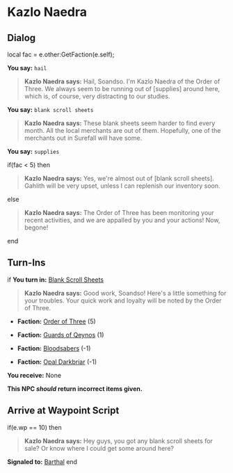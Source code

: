 # Kazlo Naedra
## Dialog

local fac = e.other:GetFaction(e.self);

**You say:** `hail`



>**Kazlo Naedra says:** Hail, Soandso.  I'm Kazlo Naedra of the Order of Three.  We always seem to be running out of [supplies] around here, which is, of course, very distracting to our studies.

**You say:** `blank scroll sheets`



>**Kazlo Naedra says:** These blank sheets seem harder to find every month. All the local merchants are out of them. Hopefully, one of the merchants out in Surefall will have some.

**You say:** `supplies`



if(fac < 5) then



>**Kazlo Naedra says:** Yes, we're almost out of [blank scroll sheets]. Gahlith will be very upset, unless I can replenish our inventory soon.


else



>**Kazlo Naedra says:** The Order of Three has been monitoring your recent activities, and we are appalled by you and your actions! Now, begone!

end

## Turn-Ins







if **You turn in:** [Blank Scroll Sheets](/item/18006)


>**Kazlo Naedra says:** Good work, Soandso! Here's a little something for your troubles. Your quick work and loyalty will be noted by the Order of Three.


* __Faction:__ [Order of Three](/faction/342) (5)


* __Faction:__ [Guards of Qeynos](/faction/262) (1)


* __Faction:__ [Bloodsabers](/faction/221) (-1)


* __Faction:__ [Opal Darkbriar](/faction/296) (-1)


 **You receive:** None 

**This NPC *should* return incorrect items given.**

## Arrive at Waypoint Script

if(e.wp == 10) then


>**Kazlo Naedra says:** Hey guys, you got any blank scroll sheets for sale? Or know where I could get some around here?


**Signaled to:**  [Barthal](/npc/1115)
end
